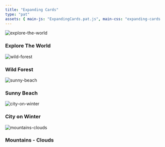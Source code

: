 ```yaml
---
title: "Expanding Cards"
type: "pat"
assets: { main-js: "ExpandingCards.pat.js", main-css: "expanding-cards.pat.css" }
---
```


<div class="pat-expanding-cards__base container" data-js-pat="ExpandingCards">
  <div class="pat-expanding-cards__panel js-expanding-cards-panel active">
    <img
    class="cmp-image__base"
    loading="lazy"
    srcset="
      /images/explore-the-world-480px.webp   480w,
      /images/explore-the-world-960px.webp   960w,
      /images/explore-the-world-1440px.webp 1440w"
    sizes="(max-width: 479px) 480px,
            (max-width: 959px) 960px,
            1440px"
    src="/images/explore-the-world-original.webp"
    alt="explore-the-world"/>
    <h3 class="cmp-heading__base cmp-heading__base--heading-400">Explore The World</h3>
  </div>
  <div class="pat-expanding-cards__panel js-expanding-cards-panel">
    <img
    class="cmp-image__base"
    loading="lazy"
    srcset="
      /images/wild-forest-480px.webp   480w,
      /images/wild-forest-960px.webp   960w,
      /images/wild-forest-1440px.webp 1440w
    "
    sizes="(max-width: 479px) 480px,
            (max-width: 959px) 960px,
            1440px"
    src="/assets//images/wild-forest-original.webp"
    alt="wild-forest"/>
    <h3 class="cmp-heading__base cmp-heading__base--heading-400">Wild Forest</h3>
  </div>
  <div class="pat-expanding-cards__panel js-expanding-cards-panel">
    <img
    class="cmp-image__base"
    loading="lazy"
    srcset="
      /images/sunny-beach-480px.webp   480w,
      /images/sunny-beach-960px.webp   960w,
      /images/sunny-beach-1440px.webp 1440w"
    sizes="(max-width: 479px) 480px,
            (max-width: 959px) 960px,
            1440px"
    src="/assets//images/sunny-beach-original.webp"
    alt="sunny-beach"/>
    <h3 class="cmp-heading__base cmp-heading__base--heading-400">Sunny Beach</h3>
  </div>
  <div class="pat-expanding-cards__panel js-expanding-cards-panel">
    <img
    class="cmp-image__base"
    loading="lazy"
    srcset="
      /images/city-on-winter-480px.webp   480w,
      /images/city-on-winter-960px.webp   960w,
      /images/city-on-winter-1440px.webp 1440w"
    sizes="(max-width: 479px) 480px,
            (max-width: 959px) 960px,
            1440px"
    src="/assets//images/city-on-winter-original.webp"
    alt="city-on-winter"/>
    <h3 class="cmp-heading__base cmp-heading__base--heading-400">City on Winter</h3>
  </div>
  <div class="pat-expanding-cards__panel js-expanding-cards-panel">
    <img
    class="cmp-image__base"
    loading="lazy"
    srcset="
      /images/mountains-clouds-480px.webp   480w,
      /images/mountains-clouds-960px.webp   960w,
      /images/mountains-clouds-1440px.webp 1440w"
    sizes="(max-width: 479px) 480px,
            (max-width: 959px) 960px,
            1440px"
    src="/assets//images/mountains-clouds-original.webp"
    alt="mountains-clouds"/>
    <h3 class="cmp-heading__base cmp-heading__base--heading-400">Mountains - Clouds</h3>
  </div>
</div>